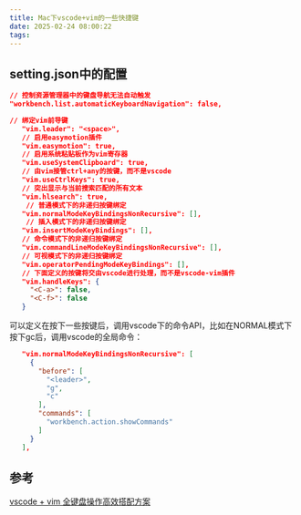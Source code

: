 ```yaml
---
title: Mac下vscode+vim的一些快捷键
date: 2025-02-24 08:00:22
tags:
---
```


## setting.json中的配置


```json
// 控制资源管理器中的键盘导航无法自动触发
"workbench.list.automaticKeyboardNavigation": false,

// 绑定vim前导键
   "vim.leader": "<space>",
   // 启用easymotion插件
   "vim.easymotion": true,
   // 启用系统粘贴板作为vim寄存器
   "vim.useSystemClipboard": true,
   // 由vim接管ctrl+any的按键，而不是vscode
   "vim.useCtrlKeys": true,
   // 突出显示与当前搜索匹配的所有文本
   "vim.hlsearch": true,
    // 普通模式下的非递归按键绑定
   "vim.normalModeKeyBindingsNonRecursive": [],
    // 插入模式下的非递归按键绑定
   "vim.insertModeKeyBindings": [],
   // 命令模式下的非递归按键绑定
   "vim.commandLineModeKeyBindingsNonRecursive": [],
   // 可视模式下的非递归按键绑定
   "vim.operatorPendingModeKeyBindings": [],
   // 下面定义的按键将交由vscode进行处理，而不是vscode-vim插件
   "vim.handleKeys": {
     "<C-a>": false,
     "<C-f>": false
   }

```

可以定义在按下一些按键后，调用vscode下的命令API，比如在NORMAL模式下按下<leader>gc后，调用vscode的全局命令：
```json
   "vim.normalModeKeyBindingsNonRecursive": [
     {
       "before": [
         "<leader>",
         "g",
         "c"
       ],
       "commands": [
         "workbench.action.showCommands"
       ]
     }
   ],
```


## 参考

[vscode + vim 全键盘操作高效搭配方案](https://zhuanlan.zhihu.com/p/430603620)